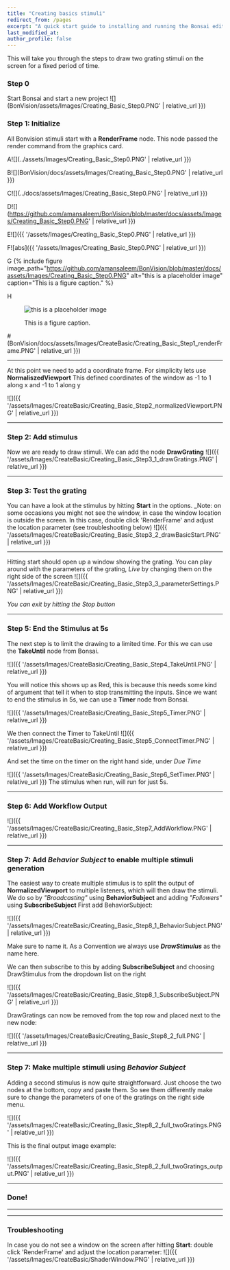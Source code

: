 ```yaml
---
title: "Creating basics stimuli"
redirect_from: /pages
excerpt: "A quick start guide to installing and running the Bonsai editor."
last_modified_at: 
author_profile: false
---
```


This will take you through the steps to draw two grating stimuli on the screen for a fixed period of time.

### Step 0
Start Bonsai and start a new project
![](BonVision/assets/Images/Creating_Basic_Step0.PNG' | relative_url }})

### Step 1: Initialize
All Bonvision stimuli start with a **RenderFrame** node.
This node passed the render command from the graphics card. 

A![](../assets/Images/Creating_Basic_Step0.PNG' | relative_url }})

B![](BonVision/docs/assets/Images/Creating_Basic_Step0.PNG' | relative_url }})

C![](../docs/assets/Images/Creating_Basic_Step0.PNG' | relative_url }})

D![](https://github.com/amansaleem/BonVision/blob/master/docs/assets/Images/Creating_Basic_Step0.PNG' | relative_url }})

E![]({{ '/assets/Images/Creating_Basic_Step0.PNG' | relative_url }})

F![abs]({{ '/assets/Images/Creating_Basic_Step0.PNG' | relative_url }})

G {% include figure image_path="https://github.com/amansaleem/BonVision/blob/master/docs/assets/Images/Creating_Basic_Step0.PNG" alt="this is a placeholder image" caption="This is a figure caption." %}

H <figure>
  <img src="https://github.com/amansaleem/BonVision/blob/master/docs/assets/Images/Creating_Basic_Step0.PNG" alt="this is a placeholder image">
  <figcaption>This is a figure caption.</figcaption>
</figure>

#(BonVision/docs/assets/Images/CreateBasic/Creating_Basic_Step1_renderFrame.PNG' | relative_url }})
***
At this point we need to add a coordinate frame. For simplicity lets use **NormaliszedViewport**
This defined coordinates of the window as -1 to 1 along x and -1 to 1 along y

![]({{ '/assets/Images/CreateBasic/Creating_Basic_Step2_normalizedViewport.PNG' | relative_url }})
***
### Step 2: Add stimulus
Now we are ready to draw stimuli. We can add the node **DrawGrating**
![]({{ '/assets/Images/CreateBasic/Creating_Basic_Step3_1_drawGratings.PNG' | relative_url }})

***
### Step 3: Test the grating
You can have a look at the stimulus by hitting **Start** in the options. _Note: on some occasions you might not see the window, in case the window location is outside the screen. In this case, double click 'RenderFrame' and adjust the location parameter (see troubleshooting below)
![]({{ '/assets/Images/CreateBasic/Creating_Basic_Step3_2_drawBasicStart.PNG' | relative_url }})
***
Hitting start should open up a window showing the grating. You can play around with the parameters of the grating, _Live_ by changing them on the right side of the screen
![]({{ '/assets/Images/CreateBasic/Creating_Basic_Step3_3_parameterSettings.PNG' | relative_url }})

_You can exit by hitting the Stop button_
***
### Step 5: End the Stimulus at 5s
The next step is to limit the drawing to a limited time. For this we can use the **TakeUntil** node from Bonsai. 

![]({{ '/assets/Images/CreateBasic/Creating_Basic_Step4_TakeUntil.PNG' | relative_url }})

You will notice this shows up as Red, this is because this needs some kind of argument that tell it when to stop transmitting the inputs. Since we want to end the stimulus in 5s, we can use a **Timer** node from Bonsai. 

![]({{ '/assets/Images/CreateBasic/Creating_Basic_Step5_Timer.PNG' | relative_url }})

We then connect the Timer to TakeUntil 
![]({{ '/assets/Images/CreateBasic/Creating_Basic_Step5_ConnectTimer.PNG' | relative_url }})

And set the time on the timer on the right hand side, under _Due Time_

![]({{ '/assets/Images/CreateBasic/Creating_Basic_Step6_SetTimer.PNG' | relative_url }})
The stimulus when run, will run for just 5s. 

***
### Step 6: Add Workflow Output
![]({{ '/assets/Images/CreateBasic/Creating_Basic_Step7_AddWorkflow.PNG' | relative_url }})

***
### Step 7: Add _Behavior Subject_ to enable multiple stimuli generation
The easiest way to create multiple stimulus is to split the output of **NormalizedViewport** to multiple listeners, which will then draw the stimuli. We do so by _"Broadcasting"_ using **BehaviorSubject** and adding _"Followers"_ using **SubscribeSubject**
First add BehaviorSubject:

![]({{ '/assets/Images/CreateBasic/Creating_Basic_Step8_1_BehaviorSubject.PNG' | relative_url }})

Make sure to name it. As a Convention we always use _**DrawStimulus**_ as the name here.

We can then subscribe to this by adding **SubscribeSubject** and choosing DrawStimulus from the dropdown list on the right

![]({{ '/assets/Images/CreateBasic/Creating_Basic_Step8_1_SubscribeSubject.PNG' | relative_url }})

DrawGratings can now be removed from the top row and placed next to the new node:

![]({{ '/assets/Images/CreateBasic/Creating_Basic_Step8_2_full.PNG' | relative_url }})

***
### Step 7: Make multiple stimuli using _Behavior Subject_
Adding a second stimulus is now quite straightforward. Just choose the two nodes at the bottom, copy and paste them. So see them differently make sure to change the parameters of one of the gratings on the right side menu.

![]({{ '/assets/Images/CreateBasic/Creating_Basic_Step8_2_full_twoGratings.PNG' | relative_url }})

This is the final output image example:

![]({{ '/assets/Images/CreateBasic/Creating_Basic_Step8_2_full_twoGratings_output.PNG' | relative_url }})
***
### Done!

***
***
### Troubleshooting 
In case you do not see a window on the screen after hitting **Start**: double click 'RenderFrame' and adjust the location parameter:
![]({{ '/assets/Images/CreateBasic/ShaderWindow.PNG' | relative_url }})
